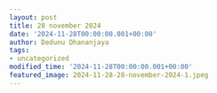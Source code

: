 ```yaml
---
layout: post
title: 28 november 2024
date: '2024-11-28T00:00:00.001+00:00'
author: Dedunu Dhananjaya
tags:
- uncategorized
modified_time: '2024-11-28T00:00:00.001+00:00'
featured_image: 2024-11-28-28-november-2024-1.jpeg
---
```


